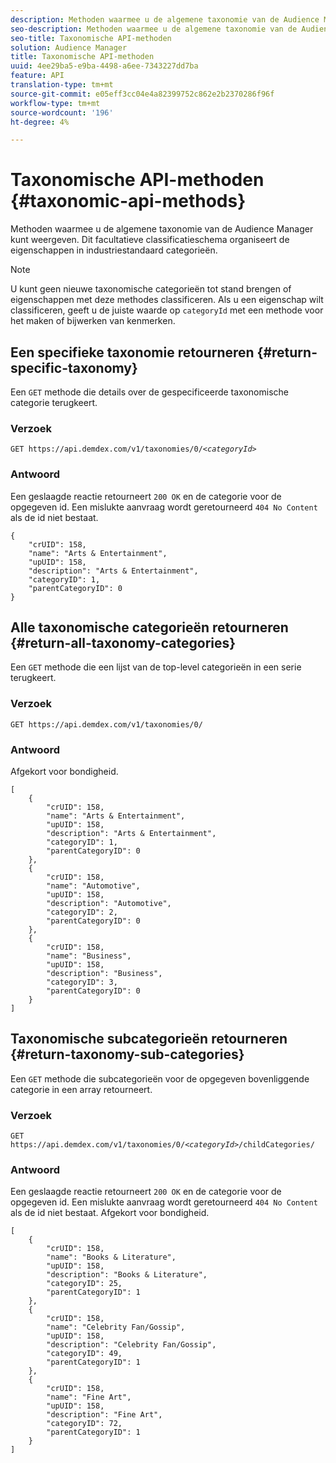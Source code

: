 ```yaml
---
description: Methoden waarmee u de algemene taxonomie van de Audience Manager kunt weergeven. Dit facultatieve classificatieschema organiseert de eigenschappen in industriestandaard categorieën.
seo-description: Methoden waarmee u de algemene taxonomie van de Audience Manager kunt weergeven. Dit facultatieve classificatieschema organiseert de eigenschappen in industriestandaard categorieën.
seo-title: Taxonomische API-methoden
solution: Audience Manager
title: Taxonomische API-methoden
uuid: 4ee29ba5-e9ba-4498-a6ee-7343227dd7ba
feature: API
translation-type: tm+mt
source-git-commit: e05eff3cc04e4a82399752c862e2b2370286f96f
workflow-type: tm+mt
source-wordcount: '196'
ht-degree: 4%

---
```



# Taxonomische API-methoden {#taxonomic-api-methods}

Methoden waarmee u de algemene taxonomie van de Audience Manager kunt weergeven. Dit facultatieve classificatieschema organiseert de eigenschappen in industriestandaard categorieën.

<!-- c_rest_api_taxonomy.xml -->

>[!NOTE]
>
>U kunt geen nieuwe taxonomische categorieën tot stand brengen of eigenschappen met deze methodes classificeren. Als u een eigenschap wilt classificeren, geeft u de juiste waarde op `categoryId` met een methode voor het maken of bijwerken van kenmerken.

## Een specifieke taxonomie retourneren {#return-specific-taxonomy}

Een `GET` methode die details over de gespecificeerde taxonomische categorie terugkeert.

<!-- r_rest_api_taxonomy.xml -->

### Verzoek

`GET https://api.demdex.com/v1/taxonomies/0/`*`<categoryId>`*

### Antwoord

Een geslaagde reactie retourneert `200 OK` en de categorie voor de opgegeven id. Een mislukte aanvraag wordt geretourneerd `404 No Content` als de id niet bestaat.

```
{
    "crUID": 158,
    "name": "Arts & Entertainment",
    "upUID": 158,
    "description": "Arts & Entertainment",
    "categoryID": 1,
    "parentCategoryID": 0
}
```

## Alle taxonomische categorieën retourneren {#return-all-taxonomy-categories}

Een `GET` methode die een lijst van de top-level categorieën in een serie terugkeert.

<!-- r_rest_api_taxonomies.xml -->

### Verzoek

`GET https://api.demdex.com/v1/taxonomies/0/`

### Antwoord

Afgekort voor bondigheid.

```
[
    {
        "crUID": 158,
        "name": "Arts & Entertainment",
        "upUID": 158,
        "description": "Arts & Entertainment",
        "categoryID": 1,
        "parentCategoryID": 0
    },
    {
        "crUID": 158,
        "name": "Automotive",
        "upUID": 158,
        "description": "Automotive",
        "categoryID": 2,
        "parentCategoryID": 0
    },
    {
        "crUID": 158,
        "name": "Business",
        "upUID": 158,
        "description": "Business",
        "categoryID": 3,
        "parentCategoryID": 0
    }
]
```

## Taxonomische subcategorieën retourneren {#return-taxonomy-sub-categories}

Een `GET` methode die subcategorieën voor de opgegeven bovenliggende categorie in een array retourneert.

<!-- r_rest_api_taxonomy_sub.xml -->

### Verzoek

`GET https://api.demdex.com/v1/taxonomies/0/`*`<categoryId>`*`/childCategories/`

### Antwoord

Een geslaagde reactie retourneert `200 OK` en de categorie voor de opgegeven id. Een mislukte aanvraag wordt geretourneerd `404 No Content` als de id niet bestaat. Afgekort voor bondigheid.

```
[
    {
        "crUID": 158,
        "name": "Books & Literature",
        "upUID": 158,
        "description": "Books & Literature",
        "categoryID": 25,
        "parentCategoryID": 1
    },
    {
        "crUID": 158,
        "name": "Celebrity Fan/Gossip",
        "upUID": 158,
        "description": "Celebrity Fan/Gossip",
        "categoryID": 49,
        "parentCategoryID": 1
    },
    {
        "crUID": 158,
        "name": "Fine Art",
        "upUID": 158,
        "description": "Fine Art",
        "categoryID": 72,
        "parentCategoryID": 1
    }
]
```
